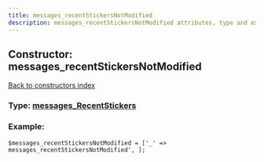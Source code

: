```yaml
---
title: messages_recentStickersNotModified
description: messages_recentStickersNotModified attributes, type and example
---
```

## Constructor: messages\_recentStickersNotModified  
[Back to constructors index](index.md)






### Type: [messages\_RecentStickers](../types/messages_RecentStickers.md)


### Example:

```
$messages_recentStickersNotModified = ['_' => messages_recentStickersNotModified', ];
```
